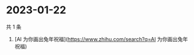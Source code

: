 # 2023-01-22

共 1 条

<!-- BEGIN -->
<!-- 最后更新时间 Sun Jan 22 2023 05:02:06 GMT+0800 (China Standard Time) -->

1. [AI 为你画出兔年祝福](https://www.zhihu.com/search?q=AI 为你画出兔年祝福)

<!-- END -->
